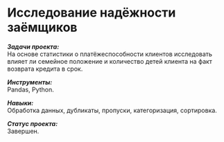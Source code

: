 # Исследование надёжности заёмщиков

***Задачи проекта:***<br>
На основе статистики о платёжеспособности клиентов исследовать влияет ли семейное положение и количество детей клиента на факт возврата кредита в срок.

***Инструменты:***<br>
Pandas, Python.

***Навыки:***<br>
Обработка данных, дубликаты, пропуски, категоризация, сортировка.

***Статус проекта:*** <br>
Завершен.
